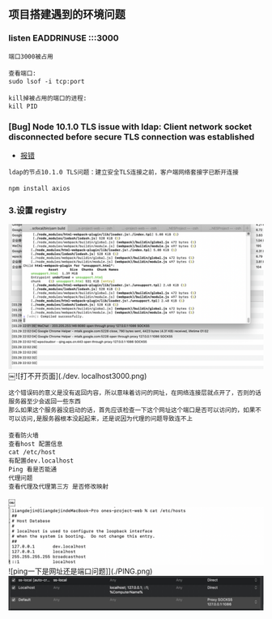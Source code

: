 ## 项目搭建遇到的环境问题

### listen EADDRINUSE :::3000
```
端口3000被占用

查看端口:
sudo lsof -i tcp:port

kill掉被占用的端口的进程: 
kill PID
```

### [Bug] Node 10.1.0 TLS issue with ldap: Client network socket disconnected before secure TLS connection was established
-  [报错](https://github.com/nodejs/node/issues/21088)
```
ldap的节点10.1.0 TLS问题：建立安全TLS连接之前，客户端网络套接字已断开连接

npm install axios
```

### 3.设置 registry
![Compiled succeed 但是打不开页面](./build.png)
￼![打不开页面](./dev. localhost3000.png)
```
这个错误码的意义是没有返回内容，所以意味着访问的网址，在网络连接层就点开了，否则的话服务器至少会返回一些东西
那么如果这个服务器没启动的话，首先应该检查一下这个网址这个端口是否可以访问的，如果不可以访问,是服务器根本没起起来，还是说因为代理的问题导致连不上

查看防火墙
查看host 配置信息
cat /etc/host
有配置dev.localhost
Ping 看是否能通
代理问题
查看代理及代理第三方 是否修改映射
```
￼![查看host 配置信息](./etchosts.png)
![ping一下是网址还是端口问题]](./PING.png)
![代理(翻墙工具/第三方插件修改)](./ss-local.png)
